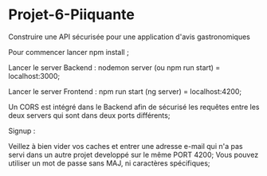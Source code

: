 # Projet-6-Piiquante
Construire une API sécurisée pour une application d'avis gastronomiques

Pour commencer lancer npm install ;

Lancer le server Backend : nodemon server (ou npm run start) = localhost:3000;

Lancer le server Frontend : npm run start (ng server) = localhost:4200;

Un CORS est intégré dans le Backend afin de sécurisé les requêtes entre les deux servers qui sont dans deux ports différents;

Signup : 

Veillez à bien vider vos caches et entrer une adresse e-mail qui n'a pas servi dans un autre projet developpé sur le même PORT 4200;
Vous pouvez utiliser un mot de passe sans MAJ, ni caractères spécifiques;


